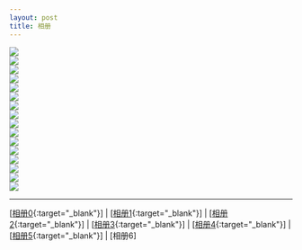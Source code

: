 ```yaml
---
layout: post
title: 相册
---
```


<img src="http://107.182.178.93/static/photos/small_IMG_0812.JPG"><br>
<img src="http://107.182.178.93/static/photos/small_IMG_0814.JPG"><br>
<img src="http://107.182.178.93/static/photos/small_IMG_0822.JPG"><br>
<img src="http://107.182.178.93/static/photos/small_IMG_0824.JPG"><br>
<img src="http://107.182.178.93/static/photos/small_IMG_0825.JPG"><br>
<img src="http://107.182.178.93/static/photos/small_IMG_0827.JPG"><br>
<img src="http://107.182.178.93/static/photos/small_IMG_0838.JPG"><br>
<img src="http://107.182.178.93/static/photos/small_IMG_0839.JPG"><br>
<img src="http://107.182.178.93/static/photos/small_IMG_0845.JPG"><br>
<img src="http://107.182.178.93/static/photos/small_IMG_0847.JPG"><br>
<img src="http://107.182.178.93/static/photos/small_IMG_0848.JPG"><br>
<img src="http://107.182.178.93/static/photos/small_IMG_0849.JPG"><br>
<img src="http://107.182.178.93/static/photos/small_IMG_0850.JPG"><br>
<img src="http://107.182.178.93/static/photos/small_IMG_0851.JPG"><br>
<img src="http://107.182.178.93/static/photos/small_IMG_0852.JPG"><br>
<img src="http://107.182.178.93/static/photos/small_IMG_0853.JPG"><br>

---

[[相册0][ref0]{:target="_blank"}] | [[相册1][ref1]{:target="_blank"}] | [[相册2][ref2]{:target="_blank"}] | [[相册3][ref3]{:target="_blank"}] | [[相册4][ref4]{:target="_blank"}] | [[相册5][ref5]{:target="_blank"}] | [相册6]

[ref0]:http://about.uuspider.com/2017/03/14/wedding00.html
[ref1]:http://about.uuspider.com/2017/03/14/wedding01.html
[ref2]:http://about.uuspider.com/2017/03/14/wedding02.html
[ref3]:http://about.uuspider.com/2017/03/14/wedding03.html
[ref4]:http://about.uuspider.com/2017/03/14/wedding04.html
[ref5]:http://about.uuspider.com/2017/03/14/wedding05.html
[ref6]:http://about.uuspider.com/2017/03/14/wedding06.html


<script type="text/javascript">var cnzz_protocol = (("https:" == document.location.protocol) ? " https://" : " http://");document.write(unescape("%3Cspan id='cnzz_stat_icon_1260865756'%3E%3C/span%3E%3Cscript src='" + cnzz_protocol + "s95.cnzz.com/z_stat.php%3Fid%3D1260865756%26show%3Dpic' type='text/javascript'%3E%3C/script%3E"));</script>

